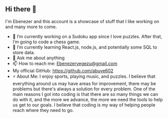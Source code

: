 ## Hi there 👋

I'm Ebenezer and this account is a showcase of stuff that I like working on and many more to come.

- 🔭 I’m currently working on a Sudoku app since I love puzzles. After that, I’m going to code a chess game.
- 🌱 I’m currently learning React.js, node.js, and potentially some SQL to store data.
- 💬 Ask me about anything
- 📫 How to reach me: Ebenezeryegezu@gmail.com
- My official GitHub: https://github.com/abuye602
- ⚡ About Me: I enjoy sports, playing music, and puzzles. I believe that everything around us may have areas for improvement, there may be problems but there's always a solution for every problem. One of the main reasons I got into coding is that there are so many things we can do with it, and the more we advance, the more we need the tools to help us get to our goals. I believe that coding is my way of helping people reach where they need to go.
